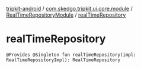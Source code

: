 [tripkit-android](../../index.md) / [com.skedgo.tripkit.ui.core.module](../index.md) / [RealTimeRepositoryModule](index.md) / [realTimeRepository](./real-time-repository.md)

# realTimeRepository

`@Provides @Singleton fun realTimeRepository(impl: RealTimeRepositoryImpl): RealTimeRepository`